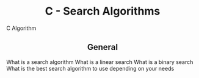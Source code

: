 <center><h1>C - Search Algorithms</h1></center>
C
Algorithm
<center><h2>General</h2></center>
What is a search algorithm
What is a linear search
What is a binary search
What is the best search algorithm to use depending on your needs
